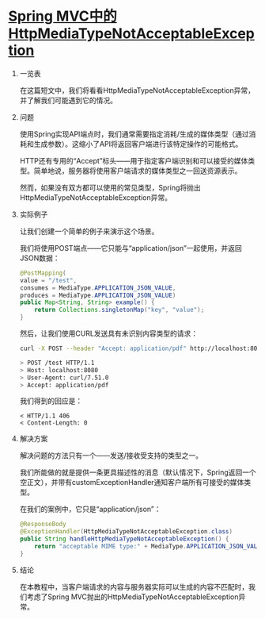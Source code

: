 # [Spring MVC中的HttpMediaTypeNotAcceptableException](https://www.baeldung.com/spring-httpmediatypenotacceptable)

1. 一览表

    在这篇短文中，我们将看看HttpMediaTypeNotAcceptableException异常，并了解我们可能遇到它的情况。

2. 问题

    使用Spring实现API端点时，我们通常需要指定消耗/生成的媒体类型（通过消耗和生成参数）。这缩小了API将返回客户端进行该特定操作的可能格式。

    HTTP还有专用的“Accept”标头——用于指定客户端识别和可以接受的媒体类型。简单地说，服务器将使用客户端请求的媒体类型之一回送资源表示。

    然而，如果没有双方都可以使用的常见类型，Spring将抛出HttpMediaTypeNotAcceptableException异常。

3. 实际例子

    让我们创建一个简单的例子来演示这个场景。

    我们将使用POST端点——它只能与“application/json”一起使用，并返回JSON数据：

    ```java
    @PostMapping(
    value = "/test", 
    consumes = MediaType.APPLICATION_JSON_VALUE, 
    produces = MediaType.APPLICATION_JSON_VALUE)
    public Map<String, String> example() {
        return Collections.singletonMap("key", "value");
    }
    ```

    然后，让我们使用CURL发送具有未识别内容类型的请求：

    ```bash
    curl -X POST --header "Accept: application/pdf" http://localhost:8080/test -v

    > POST /test HTTP/1.1
    > Host: localhost:8080
    > User-Agent: curl/7.51.0
    > Accept: application/pdf
    ```

    我们得到的回应是：

    ```log
    < HTTP/1.1 406 
    < Content-Length: 0
    ```

4. 解决方案

    解决问题的方法只有一个——发送/接收受支持的类型之一。

    我们所能做的就是提供一条更具描述性的消息（默认情况下，Spring返回一个空正文），并带有customExceptionHandler通知客户端所有可接受的媒体类型。

    在我们的案例中，它只是“application/json”：

    ```java
    @ResponseBody
    @ExceptionHandler(HttpMediaTypeNotAcceptableException.class)
    public String handleHttpMediaTypeNotAcceptableException() {
        return "acceptable MIME type:" + MediaType.APPLICATION_JSON_VALUE;
    }
    ```

5. 结论

    在本教程中，当客户端请求的内容与服务器实际可以生成的内容不匹配时，我们考虑了Spring MVC抛出的HttpMediaTypeNotAcceptableException异常。
